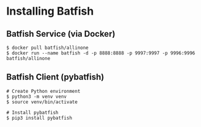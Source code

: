 # Installing Batfish

## Batfish Service (via Docker)

```shell
$ docker pull batfish/allinone
$ docker run --name batfish -d -p 8888:8888 -p 9997:9997 -p 9996:9996 batfish/allinone
```

## Batfish Client (pybatfish)

```shell
# Create Python environment
$ python3 -m venv venv
$ source venv/bin/activate

# Install pybatfish
$ pip3 install pybatfish
```